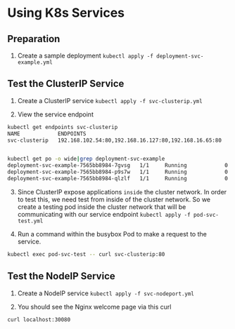 # Using K8s Services


## Preparation
1. Create a sample deployment
`kubectl apply -f deployment-svc-example.yml`

## Test the ClusterIP Service
1. Create a ClusterIP service
`kubectl apply -f svc-clusterip.yml`

2. View the service endpoint
```bash
kubectl get endpoints svc-clusterip 
NAME            ENDPOINTS                                              AGE
svc-clusterip   192.168.102.54:80,192.168.16.127:80,192.168.16.65:80   7m59s


kubectl get po -o wide|grep deployment-svc-example
deployment-svc-example-7565bb8984-7gvsg   1/1     Running            0                 10m     192.168.16.127   5dad3b3c452c.mylabserver.com   <none>           <none>
deployment-svc-example-7565bb8984-p9s7w   1/1     Running            0                 10m     192.168.102.54   5dad3b3c453c.mylabserver.com   <none>           <none>
deployment-svc-example-7565bb8984-qlzlf   1/1     Running            0                 10m     192.168.16.65    5dad3b3c452c.mylabserver.com   <none>           <none>
```
3. Since ClusterIP expose applications `inside` the cluster network. In order to test this, we need test from inside of the cluster network. So we create a testing pod inside the cluster network that will be communicating with our service endpoint
`kubectl apply -f pod-svc-test.yml`

4. Run a command within the busybox Pod to make a request to the service.
```bash 
kubectl exec pod-svc-test -- curl svc-clusterip:80
```

## Test the NodeIP Service
1. Create a NodeIP service
`kubectl apply -f svc-nodeport.yml`

2. You should see the Nginx welcome page via this curl
```bash
curl localhost:30080
```